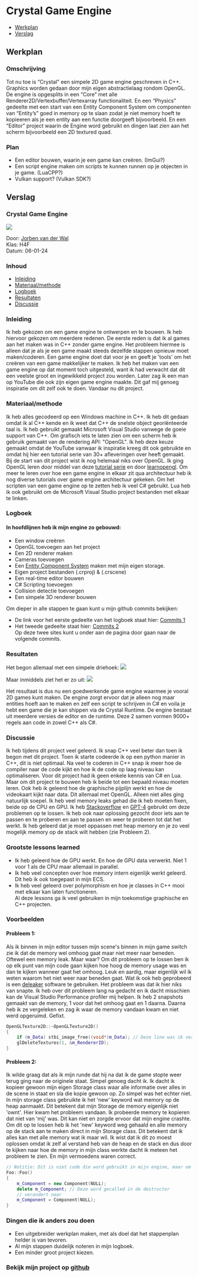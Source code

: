 # Crystal Game Engine
- [Werkplan](#werkplan)
- [Verslag](#verslag)

## <a id="werkplan"></a>Werkplan
### Omschrijving
Tot nu toe is “Crystal” een simpele 2D game engine geschreven in C++. Graphics worden gedaan door mijn eigen abstractielaag rondom OpenGL. De engine is opgesplits in een “Core” met alle Renderer2D/Vertexbuffer/Vertexarray functionaliteit. En een “Physics” gedeelte met een start van een Entity Component System om componenten van “Entity’s” goed in memory op te slaan zodat je niet memory hoeft te kopieeren als je een entity aan een functie doorgeeft bijvoorbeeld. En een “Editor” project waarin de Engine word gebruikt en dingen laat zien aan het scherm bijvoorbeeld een 2D textured quad.

### Plan
- Een editor bouwen, waarin je een game kan creëren. (ImGui?)
- Een script engine maken om scripts te kunnen runnen op je objecten in je game. (LuaCPP?)
- Vulkan support? (Vulkan SDK?)





  

## <a id="verslag"></a>Verslag

### Crystal Game Engine
![](images/editor.png?raw=true)

Door: [Jorben van der Wal](https://github.com/Ggjorven)\
Klas: H4F\
Datum: 06-01-24

### Inhoud
- [Inleiding](#inleiding)
- [Materiaal/methode](#materiaal/methode)
- [Logboek](#logboek)
- [Resultaten](#resultaten)
- [Discussie](#discussie)

### <a id="inleiding"></a>Inleiding
Ik heb gekozen om een game engine te ontwerpen en te bouwen. Ik heb hiervoor gekozen om meerdere redenen. De eerste reden is dat ik al games aan het maken was in C++ zonder game engine. Het probleem hiermee is alleen dat je als je een game maakt steeds dezelfde stappen opnieuw moet maken/coderen. Een game engine doet dat voor je en geeft je 'tools' om het creëren van een game makkelijker te maken. Ik heb het maken van een game engine op dat moment toch uitgesteld, want ik had verwacht dat dit een veelste groot en ingewikkeld project zou worden. Later zag ik een man op YouTube die ook zijn eigen game engine maakte. Dit gaf mij genoeg inspiratie om dit zelf ook te doen. Vandaar nu dit project.

### <a id="materiaal/methode"></a>Materiaal/methode
Ik heb alles gecodeerd op een Windows machine in C++. Ik heb dit gedaan omdat ik al C++ kende en ik weet dat C++ de snelste object georiënteerde taal is. Ik heb gebruikt gemaakt Microsoft Visual Studio vanwege de goeie support van C++. Om grafisch iets te laten zien om een scherm heb ik gebruik gemaakt van de rendering API: "OpenGL". Ik heb deze keuze gemaakt omdat de YouTube vanwaar ik inspiratie kreeg dit ook gebruikte en omdat hij hier een tutorial serie van 30+ afleveringen over heeft gemaakt. Bij de start van dit project wist ik nog helemaal niks over OpenGL. Ik ging OpenGL leren door middel van deze [tutorial serie](https://youtube.com/playlist?list=PLlrATfBNZ98foTJPJ_Ev03o2oq3-GGOS2&si=yUkb6EtndogkLLVr) en door [learnopengl](https://learnopengl.com/). Om meer te leren over hoe een game engine in elkaar zit qua architectuur heb ik nog diverse tutorials over game engine architectuur gekeken.
Om het scripten van een game engine op te zetten heb ik veel C# gebruikt. Lua heb ik ook gebruikt om de Microsoft Visual Studio project bestanden met elkaar te linken.

### <a id="logboek"></a>Logboek
#### In hoofdlijnen heb ik mijn engine zo gebouwd:
- Een window creëren
- OpenGL toevoegen aan het project
- Een 2D renderer maken
- Cameras toevoegen
- Een [Entity Component System](https://en.wikipedia.org/wiki/Entity_component_system) maken met mijn eigen storage.
- Eigen project bestanden (.crproj) & (.crscene)
- Een real-time editor bouwen
- C# Scripting toevoegen
- Collision detectie toevoegen
- Een simpele 3D renderer bouwen

Om dieper in alle stappen te gaan kunt u mijn github commits bekijken:
- De link voor het eerste gedeelte van het logboek staat hier: [Commits 1](https://github.com/Ggjorven/Express-Engine/commits/master/)
- Het tweede gedeelte staat hier: [Commits 2](https://github.com/Ggjorven/Crystal/commits/master/)\
Op deze twee sites kunt u onder aan de pagina door gaan naar de volgende commits.

### <a id="resultaten"></a>Resultaten
Het begon allemaal met een simpele driehoek:
![](images/triangle.png?raw=true)

Maar inmiddels ziet het er zo uit:
![](images/editor.png?raw=true)

Het resultaat is dus nu een goedwerkende game engine waarmee je vooral 2D games kunt maken. De engine zorgt ervoor dat je alleen nog maar entities hoeft aan te maken en zelf een script te schrijven in C# en voila je hebt een game die je kan shippen via de Crystal Runtime. De engine bestaat uit meerdere versies de editor en de runtime. Deze 2 samen vormen 9000+ regels aan code in zowel C++ als C#.


### <a id="discussie"></a>Discussie
Ik heb tijdens dit project veel geleerd. Ik snap C++ veel beter dan toen ik begon met dit project. Toen ik starte codeerde ik op een python manier in C++, dit is niet optimaal. Na veel te coderen in C++ snap ik meer hoe de compiler naar de code kijkt en hoe ik de code op laag niveau kan optimaliseren. Voor dit project had ik geen enkele kennis van C# en Lua. Maar om dit project te bouwen heb ik beide tot een bepaald niveau moeten leren. Ook heb ik geleerd hoe de graphische pijplijn werkt en hoe de videokaart kijkt naar data. Dit allemaal met OpenGL.
Alleen niet alles ging natuurlijk soepel. Ik heb veel memory leaks gehad die ik heb moeten fixen, beide op de CPU en GPU. Ik heb [Stackoverflow](https://stackoverflow.com/) en [GPT-4](https://chat.openai.com/) gebruikt om deze problemen op te lossen. Ik heb ook naar oplossing gezocht door iets aan te passen en te proberen en aan te passen en weer te proberen tot dat het werkt. Ik heb geleerd dat je moet oppassen met heap memory en je zo veel mogelijk memory op de stack wilt hebben (zie Probleem 2).

### Grootste lessons learned
- Ik heb geleerd hoe de GPU werkt. En hoe de GPU data verwerkt. Niet 1 voor 1 als de CPU maar allemaal in parallel.
- Ik heb veel concepten over hoe memory intern eigenlijk werkt geleerd. Dit heb ik ook toegepast in mijn ECS.
- Ik heb veel geleerd over polymorphism en hoe je classes in C++ mooi met elkaar kan laten functioneren.\
Al deze lessons ga ik veel gebruiken in mijn toekomstige graphische en C++ projecten.

### Voorbeelden
#### Probleem 1:
Als ik binnen in mijn editor tussen mijn scene's binnen in mijn game switch zie ik dat de memory wel omhoog gaat maar niet meer naar beneden. Oftewel een memory leak. Maar waar?
Om dit probleem op te lossen ben ik op elk punt van mijn code gaan kijken hoe hoog de memory usage was en dan te kijken wanneer gaat het omhoog. Leuk en aardig, maar eigenlijk wil ik weten waarom het niet weer naar beneden gaat. Wat ik ook heb geprobeerd is een [deleaker](https://www.deleaker.com/) software te gebruiken. Het probleem was dat ik hier niks van snapte. Ik heb over dit probleem lang na gedacht en ik dacht misschien kan de Visual Studio Performance profiler mij helpen. Ik heb 2 snapshots gemaakt van de memory, 1 voor dat het omhoog gaat en 1 daarna. Daarna heb ik ze vergeleken en zag ik waar de memory vandaan kwam en niet werd opgeruimd. Gefixt.
```cpp
OpenGLTexture2D::~OpenGLTexture2D()
{
	if (m_Data) stbi_image_free((void*)m_Data); // Deze line was ik vergeten.
	glDeleteTextures(1, &m_RendererID);
}
 ```

#### Probleem 2:
Ik wilde graag dat als ik mijn runde dat hij na dat ik de game stopte weer terug ging naar de originele staat. Simpel genoeg dacht ik. Ik dacht ik kopieer gewoon mijn eigen Storage class waar alle informatie over alles in de scene in staat en sla die kopie gewoon op.
Zo simpel was het echter niet. In mijn storage class gebruikte ik het 'new' keyword wat memory op de heap aanmaakt. Dit betekent dat mijn Storage de memory eigenlijk niet 'ownt'. Hier kwam het probleem vandaan. Ik probeerde memory te kopieren dat niet van 'mij' was. Dit kan niet en zorgde ervoor dat mijn engine crashte.\
Om dit op te lossen heb ik het 'new' keyword weg gehaald en alle memory op de stack aan te maken direct in mijn Storage class. Dit betekent dat ik alles kan met alle memory wat ik maar wil. Ik wist dat ik dit zo moest oplossen omdat ik zelf al verstand heb van de heap en de stack en dus door te kijken naar hoe de memory in mijn class werkte dacht ik meteen het probleem te zien. En mijn vermoedens waren correct.
```cpp
// Notitie: Dit is niet code die word gebruikt in mijn engine, maar om te laten zien wat ik bedoel.
Foo::Foo()
{
    m_Component = new Component(NULL);
    delete m_Component; // Deze word gecalled in de destructor
    // verandert naar
    m_Component = Component(NULL);
}
```

### Dingen die ik anders zou doen
- Een uitgebreider werkplan maken, met als doel dat het stappenplan helder is van tevoren.
- Al mijn stappen duidelijk noteren in mijn logboek.
- Een minder groot project kiezen.

### Bekijk mijn project op [github](https://github.com/Ggjorven/Crystal/tree/master)
